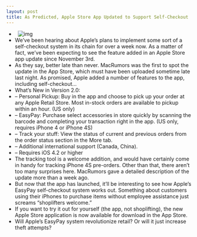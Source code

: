 ```yaml
---
layout: post
title: As Predicted, Apple Store App Updated to Support Self-Checkout
---
```

*  
![img](http://media.idownloadblog.com/wp-content/uploads/2011/11/easypay.jpg)
* We’ve been hearing about Apple’s plans to implement some sort of a self-checkout system in its chain for over a week now. As a matter of fact, we’ve been expecting to see the feature added in an Apple Store app update since November 3rd.
* As they say, better late than never. MacRumors was the first to spot the update in the App Store, which must have been uploaded sometime late last night. As promised, Apple added a number of features to the app, including self-checkout…
* What’s New in Version 2.0:
* – Personal Pickup: Buy in the app and choose to pick up your order at any Apple Retail Store. Most in-stock orders are available to pickup within an hour. (US only)
* – EasyPay: Purchase select accessories in store quickly by scanning the barcode and completing your transaction right in the app. (US only, requires iPhone 4 or iPhone 4S)
* – Track your stuff: View the status of current and previous orders from the order status section in the More tab.
* – Additional international support (Canada, China).
* – Requires iOS 4.2 or higher
* The tracking tool is a welcome addition, and would have certainly come in handy for tracking iPhone 4S pre-orders. Other than that, there aren’t too many surprises here. MacRumors gave a detailed description of the update more than a week ago.
* But now that the app has launched, it’ll be interesting to see how Apple’s EasyPay self-checkout system works out. Something about customers using their iPhones to purchase items without employee assistance just screams “shoplifters welcome.”
* If you want to try it out for yourself (the app, not shoplifting), the new Apple Store application is now available for download in the App Store.
* Will Apple’s EasyPay system revolutionize retail? Or will it just increase theft attempts?

